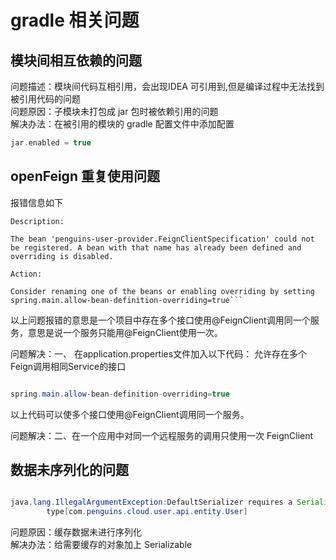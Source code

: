 # gradle 相关问题

## 模块间相互依赖的问题

问题描述：模块间代码互相引用，会出现IDEA 可引用到,但是编译过程中无法找到被引用代码的问题   
问题原因：子模块未打包成 jar 包时被依赖引用的问题   
解决办法：在被引用的模块的 gradle 配置文件中添加配置

```groovy
jar.enabled = true
```

## openFeign 重复使用问题

报错信息如下

```
Description:

The bean 'penguins-user-provider.FeignClientSpecification' could not be registered. A bean with that name has already been defined and overriding is disabled.

Action:

Consider renaming one of the beans or enabling overriding by setting spring.main.allow-bean-definition-overriding=true```
```

以上问题报错的意思是一个项目中存在多个接口使用@FeignClient调用同一个服务，意思是说一个服务只能用@FeignClient使用一次。

问题解决：一、 在application.properties文件加入以下代码： 允许存在多个Feign调用相同Service的接口

```java

spring.main.allow-bean-definition-overriding=true

```

以上代码可以使多个接口使用@FeignClient调用同一个服务。

问题解决：二、在一个应用中对同一个远程服务的调用只使用一次 FeignClient

## 数据未序列化的问题

```java

java.lang.IllegalArgumentException:DefaultSerializer requires a Serializable payload but received an object of
        type[com.penguins.cloud.user.api.entity.User]

```

问题原因：缓存数据未进行序列化   
解决办法：给需要缓存的对象加上 Serializable

